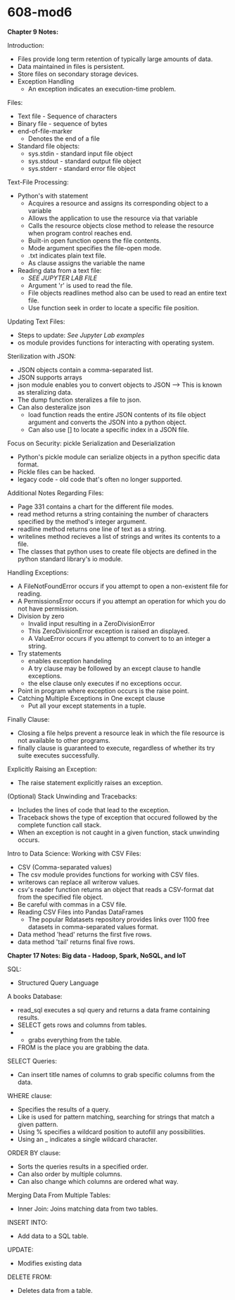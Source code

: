 # 608-mod6

**Chapter 9 Notes:**

Introduction:
- Files provide long term retention of typically large amounts of data.
- Data maintained in files is persistent. 
- Store files on secondary storage devices. 
- Exception Handling
  - An exception indicates an execution-time problem. 

Files:
- Text file - Sequence of characters
- Binary file - sequence of bytes
- end-of-file-marker
  - Denotes the end of a file
- Standard file objects:
  - sys.stdin - standard input file object 
  - sys.stdout - standard output file object 
  - sys.stderr - standard error file object 

Text-File Processing: 
- Python's with statement
  - Acquires a resource and assigns its corresponding object to a variable
  - Allows the application to use the resource via that variable
  - Calls the resource objects close method to release the resource when program control reaches end. 
  - Built-in open function opens the file contents.
  - Mode argument specifies the file-open mode.  
  - .txt indicates plain text file. 
  - As clause assigns the variable the name
- Reading data from a text file:
  - *SEE JUPYTER LAB FILE* 
  - Argument 'r' is used to read the file.
  - File objects readlines method also can be used to read an entire text file. 
  - Use function seek in order to locate a specific file position. 

Updating Text Files:
- Steps to update: *See Jupyter Lab examples* 
- os module provides functions for interacting with operating system. 

Sterilization with JSON:
- JSON objects contain a comma-separated list. 
- JSON supports arrays 
- json module enables you to convert objects to JSON --> This is known as steralizing data. 
- The dump function steralizes a file to json. 
- Can also desteralize json 
  - load function reads the entire JSON contents of its file object argument and converts the JSON into a python object. 
  - Can also use [] to locate a specific index in a JSON file. 

Focus on Security: pickle Serialization and Deserialization 
- Python's pickle module can serialize objects in a python specific data format. 
- Pickle files can be hacked. 
- legacy code - old code that's often no longer supported. 

Additional Notes Regarding Files: 
- Page 331 contains a chart for the different file modes. 
- read method returns a string containing the number of characters specified by the method's integer argument. 
- readline method returns one line of text as a string. 
- writelines method recieves a list of strings and writes its contents to a file. 
- The classes that python uses to create file objects are defined in the python standard library's io module. 

Handling Exceptions:
- A FileNotFoundError occurs if you attempt to open a non-existent file for reading. 
- A PermissionsError occurs if you attempt an operation for which you do not have permission. 
- Division by zero
  - Invalid input resulting in a ZeroDivisionError
  - This ZeroDivisionError exception is raised an displayed. 
  - A ValueError occurs if you attempt to convert to to an integer a string. 
- Try statements
  - enables exception handeling 
  - A try clause may be followed by an except clause to handle exceptions. 
  - the else clause only executes if no exceptions occur. 
- Point in program where exception occurs is the raise point.
- Catching Multiple Exceptions in One except clause
  - Put all your except statements in a tuple. 

Finally Clause:
- Closing a file helps prevent a resource leak in which the file resource is not available to other programs. 
- finally clause is guaranteed to execute, regardless of whether its try suite executes successfully. 

Explicitly Raising an Exception:
- The raise statement explicitly raises an exception. 

(Optional) Stack Unwinding and Tracebacks:
- Includes the lines of code that lead to the exception. 
- Traceback shows the type of exception that occured followed by the complete function call stack. 
- When an exception is not caught in a given function, stack unwinding occurs. 

Intro to Data Science: Working with CSV Files: 
- CSV (Comma-separated values)
- The csv module provides functions for working with CSV files. 
- writerows can replace all writerow values.
- csv's reader function returns an object that reads a CSV-format dat from the specified file object. 
- Be careful with commas in a CSV file. 
- Reading CSV Files into Pandas DataFrames
  - The popular Rdatasets repository provides links over 1100 free datasets in comma-separated values format. 
- Data method 'head' returns the first five rows.
- data method 'tail' returns final five rows.



**Chapter 17 Notes: Big data - Hadoop, Spark, NoSQL, and IoT**

SQL:
- Structured Query Language 

A books Database: 
- read_sql executes a sql query and returns a data frame containing results. 
- SELECT gets rows and columns from tables. 
- * grabs everything from the table. 
- FROM is the place you are grabbing the data. 

SELECT Queries:
- Can insert title names of columns to grab specific columns from the data. 

WHERE clause:
- Specifies the results of a query. 
- Like is used for pattern matching, searching for strings that match a given pattern. 
- Using % specifies a wildcard position to autofill any possibilities. 
- Using an _ indicates a single wildcard character. 

ORDER BY clause: 
- Sorts the queries results in a specified order. 
- Can also order by multiple columns. 
- Can also change which columns are ordered what way. 

Merging Data From Multiple Tables: 
- Inner Join: Joins matching data from two tables. 

INSERT INTO: 
- Add data to a SQL table. 

UPDATE:
- Modifies existing data 

DELETE FROM: 
- Deletes data from a table. 















